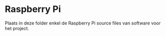 # Raspberry Pi

Plaats in deze folder enkel de Raspberry Pi source files van software voor het project.

